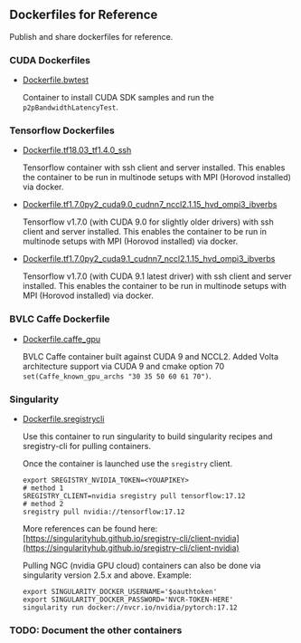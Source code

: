 ## Dockerfiles for Reference

Publish and share dockerfiles for reference.


### CUDA Dockerfiles

* [Dockerfile.bwtest](cuda/Dockerfile.bwtest)

    Container to install CUDA SDK samples and run the `p2pBandwidthLatencyTest`.


### Tensorflow Dockerfiles

* [Dockerfile.tf18.03\_tf1.4.0\_ssh](tensorflow/v1.4.0-nvcr/Dockerfile.tf18.03_ssh)

    Tensorflow container with ssh client and server installed. This enables
    the container to be run in multinode setups with MPI (Horovod installed)
    via docker.

* [Dockerfile.tf1.7.0py2\_cuda9.0\_cudnn7\_nccl2.1.15\_hvd\_ompi3\_ibverbs](tensorflow/v1.7.0/Dockerfile.tf1.7.0py2_cuda9.0_cudnn7_nccl2.1.15_hvd_ompi3_ibverbs)

    Tensorflow v1.7.0 (with CUDA 9.0 for slightly older drivers) with ssh
    client and server installed. This enables the container to be run in
    multinode setups with MPI (Horovod installed) via docker.

* [Dockerfile.tf1.7.0py2\_cuda9.1\_cudnn7\_nccl2.1.15\_hvd\_ompi3\_ibverbs](tensorflow/v1.7.0/Dockerfile.tf1.7.0py2_cuda9.1_cudnn7_nccl2.1.15_hvd_ompi3_ibverbs)

    Tensorflow v1.7.0 (with CUDA 9.1 latest driver) with ssh client and server
    installed. This enables the container to be run in multinode setups with
    MPI (Horovod installed) via docker.


### BVLC Caffe Dockerfile

* [Dockerfile.caffe\_gpu](bvlc_caffe/Dockerfile.caffe_gpu)

    BVLC Caffe container built against CUDA 9 and NCCL2. Added Volta
    architecture support via CUDA 9 and cmake option 70
    `set(Caffe_known_gpu_archs "30 35 50 60 61 70")`.


### Singularity

* [Dockerfile.sregistrycli](sregistrycli/Dockerfile.sregistrycli)

    Use this container to run singularity to build singularity recipes and
    sregistry-cli for pulling containers.

    Once the container is launched use the `sregistry` client.
    ```
    export SREGISTRY_NVIDIA_TOKEN=<YOUAPIKEY>
    # method 1
    SREGISTRY_CLIENT=nvidia sregistry pull tensorflow:17.12
    # method 2
    sregistry pull nvidia://tensorflow:17.12
    ```
    More references can be found here:<br/>
    [https://singularityhub.github.io/sregistry-cli/client-nvidia](https://singularityhub.github.io/sregistry-cli/client-nvidia)

    Pulling NGC (nvidia GPU cloud) containers can also be done via singularity
    version 2.5.x and above. Example:
    ```
    export SINGULARITY_DOCKER_USERNAME='$oauthtoken'
    export SINGULARITY_DOCKER_PASSWORD='NVCR-TOKEN-HERE'
    singularity run docker://nvcr.io/nvidia/pytorch:17.12
    ```


### TODO: Document the other containers
